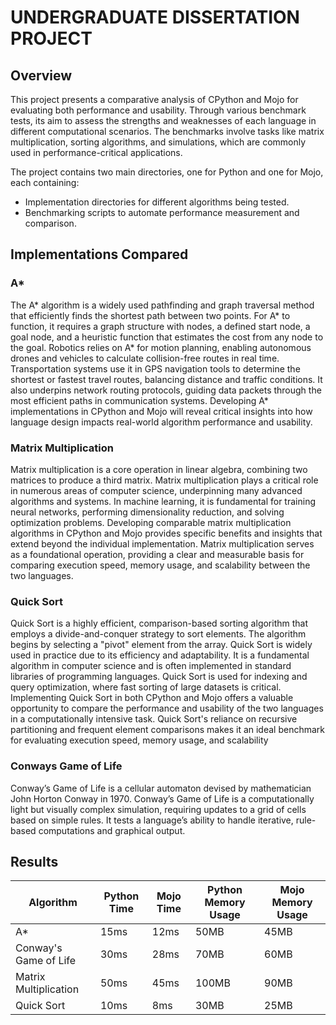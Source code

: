 # UNDERGRADUATE DISSERTATION PROJECT

## Overview

This project presents a comparative analysis of CPython and Mojo for evaluating both performance and usability. Through various benchmark tests, its aim to assess the strengths and weaknesses of each language in different computational scenarios. The benchmarks involve tasks like matrix multiplication, sorting algorithms, and simulations, which are commonly used in performance-critical applications.

The project contains two main directories, one for Python and one for Mojo, each containing:

- Implementation directories for different algorithms being tested.
- Benchmarking scripts to automate performance measurement and comparison.

## Implementations Compared

### A*

The A* algorithm is a widely used pathfinding and graph traversal method that efficiently finds the shortest path between two points. For A* to function, it requires a graph structure with nodes, a defined start node, a goal node, and a heuristic function that estimates the cost from any node to the goal. Robotics relies on A* for motion planning, enabling autonomous drones and vehicles to calculate collision-free routes in real time. Transportation systems use it in GPS navigation tools to determine the shortest or fastest travel routes, balancing distance and traffic conditions. It also underpins network routing protocols, guiding data packets through the most efficient paths in communication systems. Developing A* implementations in CPython and Mojo will reveal critical insights into how language design impacts real-world algorithm performance and usability. 

### Matrix Multiplication

Matrix multiplication is a core operation in linear algebra, combining two matrices to produce a third matrix. Matrix multiplication plays a critical role in numerous areas of computer science, underpinning many advanced algorithms and systems. In machine learning, it is fundamental for training neural networks, performing dimensionality reduction, and solving optimization problems. Developing comparable matrix multiplication algorithms in CPython and Mojo provides specific benefits and insights that extend beyond the individual implementation. Matrix multiplication serves as a foundational operation, providing a clear and measurable basis for comparing execution speed, memory usage, and scalability between the two languages.

### Quick Sort

Quick Sort is a highly efficient, comparison-based sorting algorithm that employs a divide-and-conquer strategy to sort elements. The algorithm begins by selecting a "pivot" element from the array. Quick Sort is widely used in practice due to its efficiency and adaptability. It is a fundamental algorithm in computer science and is often implemented in standard libraries of programming languages. Quick Sort is used for indexing and query optimization, where fast sorting of large datasets is critical. Implementing Quick Sort in both CPython and Mojo offers a valuable opportunity to compare the performance and usability of the two languages in a computationally intensive task. Quick Sort's reliance on recursive partitioning and frequent element comparisons makes it an ideal benchmark for evaluating execution speed, memory usage, and scalability

### Conways Game of Life

Conway’s Game of Life is a cellular automaton devised by mathematician John Horton Conway in 1970. Conway’s Game of Life is a computationally light but visually complex simulation, requiring updates to a grid of cells based on simple rules. It tests a language’s ability to handle iterative, rule-based computations and graphical output.

## Results

| Algorithm                     | Python Time | Mojo Time | Python Memory Usage | Mojo Memory Usage |
|-------------------------------|-------------|-----------|---------------------|-------------------|
| A*                            | 15ms        | 12ms      | 50MB                | 45MB              |
| Conway's Game of Life         | 30ms        | 28ms      | 70MB                | 60MB              |
| Matrix Multiplication         | 50ms        | 45ms      | 100MB               | 90MB              |
| Quick Sort                    | 10ms        | 8ms       | 30MB                | 25MB              |